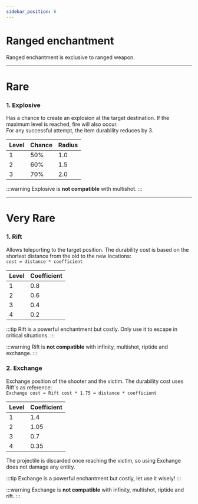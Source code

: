```yaml
---
sidebar_position: 6
---
```


# Ranged enchantment
Ranged enchantment is exclusive to ranged weapon.

<hr/>

# Rare

### 1. Explosive
Has a chance to create an explosion at the target destination. If the maximum level is reached, fire will also occur.<br/>
For any successful attempt, the item durability reduces by 3.

| Level | Chance | Radius |
|-------|--------|--------|
| 1     | 50%    | 1.0    |
| 2     | 60%    | 1.5    |
| 3     | 70%    | 2.0    |

:::warning
Explosive is **not compatible** with multishot.
:::

<hr/>

# Very Rare

### 1. Rift
Allows teleporting to the target position. The durability cost is based on the shortest distance from the old to the new locations:<br/> 
`cost = distance * coefficient`

| Level | Coefficient |
|-------|-------------|
| 1     | 0.8         |
| 2     | 0.6         |
| 3     | 0.4         |
| 4     | 0.2         |

:::tip
Rift is a powerful enchantment but costly. Only use it to escape in critical situations.
:::

:::warning
Rift is **not compatible** with infinity, multishot, riptide and exchange.
:::

### 2. Exchange
Exchange position of the shooter and the victim. The durability cost uses Rift's as reference: <br/>
`Exchange cost = Rift cost * 1.75 = distance * coefficient`

| Level | Coefficient |
|-------|-------------|
| 1     | 1.4         |
| 2     | 1.05        |
| 3     | 0.7         |
| 4     | 0.35        |

The projectile is discarded once reaching the victim, so using Exchange does not damage any entity.

:::tip
Exchange is a powerful enchantment but costly, let use it wisely!
:::

:::warning
Exchange is **not compatible** with infinity, multishot, riptide and rift.
:::
